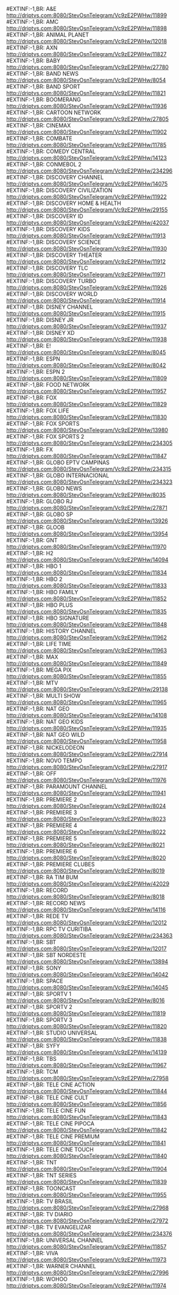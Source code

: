 #EXTINF:-1,BR: A&E
http://driptvs.com:8080/StevOsnTelegram/Vc9zE2PWHw/11899
#EXTINF:-1,BR: AMC
http://driptvs.com:8080/StevOsnTelegram/Vc9zE2PWHw/11898
#EXTINF:-1,BR: ANIMAL PLANET
http://driptvs.com:8080/StevOsnTelegram/Vc9zE2PWHw/12018
#EXTINF:-1,BR: AXN
http://driptvs.com:8080/StevOsnTelegram/Vc9zE2PWHw/11827
#EXTINF:-1,BR: BABY
http://driptvs.com:8080/StevOsnTelegram/Vc9zE2PWHw/27780
#EXTINF:-1,BR: BAND NEWS
http://driptvs.com:8080/StevOsnTelegram/Vc9zE2PWHw/8054
#EXTINF:-1,BR: BAND SPORT
http://driptvs.com:8080/StevOsnTelegram/Vc9zE2PWHw/11821
#EXTINF:-1,BR: BOOMERANG
http://driptvs.com:8080/StevOsnTelegram/Vc9zE2PWHw/11936
#EXTINF:-1,BR: CARTOON NETWORK
http://driptvs.com:8080/StevOsnTelegram/Vc9zE2PWHw/27805
#EXTINF:-1,BR: CINEMAX
http://driptvs.com:8080/StevOsnTelegram/Vc9zE2PWHw/11902
#EXTINF:-1,BR: COMBATE
http://driptvs.com:8080/StevOsnTelegram/Vc9zE2PWHw/11785
#EXTINF:-1,BR: COMEDY CENTRAL
http://driptvs.com:8080/StevOsnTelegram/Vc9zE2PWHw/14123
#EXTINF:-1,BR: CONMEBOL 2
http://driptvs.com:8080/StevOsnTelegram/Vc9zE2PWHw/234296
#EXTINF:-1,BR: DISCOVERY CHANNEL
http://driptvs.com:8080/StevOsnTelegram/Vc9zE2PWHw/14075
#EXTINF:-1,BR: DISCOVERY CIVILIZATION
http://driptvs.com:8080/StevOsnTelegram/Vc9zE2PWHw/11922
#EXTINF:-1,BR: DISCOVERY HOME & HEALTH
http://driptvs.com:8080/StevOsnTelegram/Vc9zE2PWHw/29155
#EXTINF:-1,BR: DISCOVERY ID
http://driptvs.com:8080/StevOsnTelegram/Vc9zE2PWHw/42037
#EXTINF:-1,BR: DISCOVERY KIDS
http://driptvs.com:8080/StevOsnTelegram/Vc9zE2PWHw/11913
#EXTINF:-1,BR: DISCOVERY SCIENCE
http://driptvs.com:8080/StevOsnTelegram/Vc9zE2PWHw/11930
#EXTINF:-1,BR: DISCOVERY THEATER
http://driptvs.com:8080/StevOsnTelegram/Vc9zE2PWHw/11912
#EXTINF:-1,BR: DISCOVERY TLC
http://driptvs.com:8080/StevOsnTelegram/Vc9zE2PWHw/11971
#EXTINF:-1,BR: DISCOVERY TURBO
http://driptvs.com:8080/StevOsnTelegram/Vc9zE2PWHw/11926
#EXTINF:-1,BR: DISCOVERY WORLD
http://driptvs.com:8080/StevOsnTelegram/Vc9zE2PWHw/11914
#EXTINF:-1,BR: DISNEY CHANNEL
http://driptvs.com:8080/StevOsnTelegram/Vc9zE2PWHw/11915
#EXTINF:-1,BR: DISNEY JR
http://driptvs.com:8080/StevOsnTelegram/Vc9zE2PWHw/11937
#EXTINF:-1,BR: DISNEY XD
http://driptvs.com:8080/StevOsnTelegram/Vc9zE2PWHw/11938
#EXTINF:-1,BR: E!
http://driptvs.com:8080/StevOsnTelegram/Vc9zE2PWHw/8045
#EXTINF:-1,BR: ESPN
http://driptvs.com:8080/StevOsnTelegram/Vc9zE2PWHw/8042
#EXTINF:-1,BR: ESPN 2
http://driptvs.com:8080/StevOsnTelegram/Vc9zE2PWHw/11809
#EXTINF:-1,BR: FOOD NETWORK
http://driptvs.com:8080/StevOsnTelegram/Vc9zE2PWHw/11957
#EXTINF:-1,BR: FOX
http://driptvs.com:8080/StevOsnTelegram/Vc9zE2PWHw/11829
#EXTINF:-1,BR: FOX LIFE
http://driptvs.com:8080/StevOsnTelegram/Vc9zE2PWHw/11830
#EXTINF:-1,BR: FOX SPORTS
http://driptvs.com:8080/StevOsnTelegram/Vc9zE2PWHw/13980
#EXTINF:-1,BR: FOX SPORTS 2
http://driptvs.com:8080/StevOsnTelegram/Vc9zE2PWHw/234305
#EXTINF:-1,BR: FX
http://driptvs.com:8080/StevOsnTelegram/Vc9zE2PWHw/11847
#EXTINF:-1,BR: GLOBO EPTV CAMPINAS
http://driptvs.com:8080/StevOsnTelegram/Vc9zE2PWHw/234315
#EXTINF:-1,BR: GLOBO INTERNACIONAL
http://driptvs.com:8080/StevOsnTelegram/Vc9zE2PWHw/234323
#EXTINF:-1,BR: GLOBO NEWS
http://driptvs.com:8080/StevOsnTelegram/Vc9zE2PWHw/8035
#EXTINF:-1,BR: GLOBO RJ
http://driptvs.com:8080/StevOsnTelegram/Vc9zE2PWHw/27871
#EXTINF:-1,BR: GLOBO SP
http://driptvs.com:8080/StevOsnTelegram/Vc9zE2PWHw/13926
#EXTINF:-1,BR: GLOOB
http://driptvs.com:8080/StevOsnTelegram/Vc9zE2PWHw/13954
#EXTINF:-1,BR: GNT
http://driptvs.com:8080/StevOsnTelegram/Vc9zE2PWHw/11970
#EXTINF:-1,BR: H2
http://driptvs.com:8080/StevOsnTelegram/Vc9zE2PWHw/14094
#EXTINF:-1,BR: HBO 1
http://driptvs.com:8080/StevOsnTelegram/Vc9zE2PWHw/11834
#EXTINF:-1,BR: HBO 2
http://driptvs.com:8080/StevOsnTelegram/Vc9zE2PWHw/11833
#EXTINF:-1,BR: HBO FAMILY
http://driptvs.com:8080/StevOsnTelegram/Vc9zE2PWHw/11852
#EXTINF:-1,BR: HBO PLUS
http://driptvs.com:8080/StevOsnTelegram/Vc9zE2PWHw/11835
#EXTINF:-1,BR: HBO SIGNATURE
http://driptvs.com:8080/StevOsnTelegram/Vc9zE2PWHw/11848
#EXTINF:-1,BR: HISTORY CHANNEL
http://driptvs.com:8080/StevOsnTelegram/Vc9zE2PWHw/11962
#EXTINF:-1,BR: LIFE TIME
http://driptvs.com:8080/StevOsnTelegram/Vc9zE2PWHw/11963
#EXTINF:-1,BR: MAX
http://driptvs.com:8080/StevOsnTelegram/Vc9zE2PWHw/11849
#EXTINF:-1,BR: MEGA PIX
http://driptvs.com:8080/StevOsnTelegram/Vc9zE2PWHw/11855
#EXTINF:-1,BR: MTV
http://driptvs.com:8080/StevOsnTelegram/Vc9zE2PWHw/29138
#EXTINF:-1,BR: MULTI SHOW
http://driptvs.com:8080/StevOsnTelegram/Vc9zE2PWHw/11965
#EXTINF:-1,BR: NAT GEO
http://driptvs.com:8080/StevOsnTelegram/Vc9zE2PWHw/14108
#EXTINF:-1,BR: NAT GEO KIDS
http://driptvs.com:8080/StevOsnTelegram/Vc9zE2PWHw/11935
#EXTINF:-1,BR: NAT GEO WILD
http://driptvs.com:8080/StevOsnTelegram/Vc9zE2PWHw/11958
#EXTINF:-1,BR: NICKELODEON
http://driptvs.com:8080/StevOsnTelegram/Vc9zE2PWHw/27914
#EXTINF:-1,BR: NOVO TEMPO
http://driptvs.com:8080/StevOsnTelegram/Vc9zE2PWHw/27917
#EXTINF:-1,BR: OFF
http://driptvs.com:8080/StevOsnTelegram/Vc9zE2PWHw/11976
#EXTINF:-1,BR: PARAMOUNT CHANNEL
http://driptvs.com:8080/StevOsnTelegram/Vc9zE2PWHw/11941
#EXTINF:-1,BR: PREMIERE 2
http://driptvs.com:8080/StevOsnTelegram/Vc9zE2PWHw/8024
#EXTINF:-1,BR: PREMIERE 3
http://driptvs.com:8080/StevOsnTelegram/Vc9zE2PWHw/8023
#EXTINF:-1,BR: PREMIERE 4
http://driptvs.com:8080/StevOsnTelegram/Vc9zE2PWHw/8022
#EXTINF:-1,BR: PREMIERE 5
http://driptvs.com:8080/StevOsnTelegram/Vc9zE2PWHw/8021
#EXTINF:-1,BR: PREMIERE 6
http://driptvs.com:8080/StevOsnTelegram/Vc9zE2PWHw/8020
#EXTINF:-1,BR: PREMIERE CLUBES
http://driptvs.com:8080/StevOsnTelegram/Vc9zE2PWHw/8019
#EXTINF:-1,BR: RA TIM BUM
http://driptvs.com:8080/StevOsnTelegram/Vc9zE2PWHw/42029
#EXTINF:-1,BR: RECORD
http://driptvs.com:8080/StevOsnTelegram/Vc9zE2PWHw/8018
#EXTINF:-1,BR: RECORD NEWS
http://driptvs.com:8080/StevOsnTelegram/Vc9zE2PWHw/14116
#EXTINF:-1,BR: REDE TV
http://driptvs.com:8080/StevOsnTelegram/Vc9zE2PWHw/12012
#EXTINF:-1,BR: RPC TV CURITIBA
http://driptvs.com:8080/StevOsnTelegram/Vc9zE2PWHw/234363
#EXTINF:-1,BR: SBT
http://driptvs.com:8080/StevOsnTelegram/Vc9zE2PWHw/12017
#EXTINF:-1,BR: SBT NORDESTE
http://driptvs.com:8080/StevOsnTelegram/Vc9zE2PWHw/13894
#EXTINF:-1,BR: SONY
http://driptvs.com:8080/StevOsnTelegram/Vc9zE2PWHw/14042
#EXTINF:-1,BR: SPACE
http://driptvs.com:8080/StevOsnTelegram/Vc9zE2PWHw/14045
#EXTINF:-1,BR: SPORTV 1
http://driptvs.com:8080/StevOsnTelegram/Vc9zE2PWHw/8016
#EXTINF:-1,BR: SPORTV 2
http://driptvs.com:8080/StevOsnTelegram/Vc9zE2PWHw/11819
#EXTINF:-1,BR: SPORTV 3
http://driptvs.com:8080/StevOsnTelegram/Vc9zE2PWHw/11820
#EXTINF:-1,BR: STUDIO UNIVERSAL
http://driptvs.com:8080/StevOsnTelegram/Vc9zE2PWHw/11838
#EXTINF:-1,BR: SYFY
http://driptvs.com:8080/StevOsnTelegram/Vc9zE2PWHw/14139
#EXTINF:-1,BR: TBS
http://driptvs.com:8080/StevOsnTelegram/Vc9zE2PWHw/11967
#EXTINF:-1,BR: TCM
http://driptvs.com:8080/StevOsnTelegram/Vc9zE2PWHw/27958
#EXTINF:-1,BR: TELE CINE ACTION
http://driptvs.com:8080/StevOsnTelegram/Vc9zE2PWHw/11844
#EXTINF:-1,BR: TELE CINE CULT
http://driptvs.com:8080/StevOsnTelegram/Vc9zE2PWHw/11856
#EXTINF:-1,BR: TELE CINE FUN
http://driptvs.com:8080/StevOsnTelegram/Vc9zE2PWHw/11843
#EXTINF:-1,BR: TELE CINE PIPOCA
http://driptvs.com:8080/StevOsnTelegram/Vc9zE2PWHw/11842
#EXTINF:-1,BR: TELE CINE PREMIUM
http://driptvs.com:8080/StevOsnTelegram/Vc9zE2PWHw/11841
#EXTINF:-1,BR: TELE CINE TOUCH
http://driptvs.com:8080/StevOsnTelegram/Vc9zE2PWHw/11840
#EXTINF:-1,BR: TNT
http://driptvs.com:8080/StevOsnTelegram/Vc9zE2PWHw/11904
#EXTINF:-1,BR: TNT SERIES
http://driptvs.com:8080/StevOsnTelegram/Vc9zE2PWHw/11839
#EXTINF:-1,BR: TOONCAST
http://driptvs.com:8080/StevOsnTelegram/Vc9zE2PWHw/11955
#EXTINF:-1,BR: TV BRASIL
http://driptvs.com:8080/StevOsnTelegram/Vc9zE2PWHw/27968
#EXTINF:-1,BR: TV DIARIO
http://driptvs.com:8080/StevOsnTelegram/Vc9zE2PWHw/27972
#EXTINF:-1,BR: TV EVANGELIZAR
http://driptvs.com:8080/StevOsnTelegram/Vc9zE2PWHw/234376
#EXTINF:-1,BR: UNIVERSAL CHANNEL
http://driptvs.com:8080/StevOsnTelegram/Vc9zE2PWHw/11857
#EXTINF:-1,BR: VIVA
http://driptvs.com:8080/StevOsnTelegram/Vc9zE2PWHw/11973
#EXTINF:-1,BR: WARNER CHANNEL
http://driptvs.com:8080/StevOsnTelegram/Vc9zE2PWHw/27996
#EXTINF:-1,BR: WOHOO
http://driptvs.com:8080/StevOsnTelegram/Vc9zE2PWHw/11974
